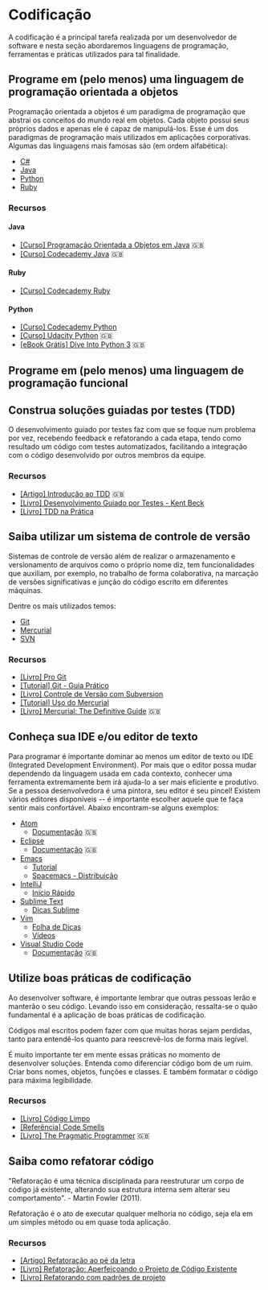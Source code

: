 # Codificação

A codificação é a principal tarefa realizada por um desenvolvedor
de software e nesta seção abordaremos linguagens de programação,
ferramentas e práticas utilizados para tal finalidade.

<!-- toc -->

## Programe em (pelo menos) uma linguagem de programação orientada a objetos

Programação orientada a objetos é um paradigma de programação que
abstrai os conceitos do mundo real em objetos. Cada objeto possui
seus próprios dados e apenas ele é capaz de manipulá-los.
Esse é um dos paradigmas de programação mais utilizados em aplicações
corporativas. Algumas das linguagens mais famosas são (em ordem
alfabética):

* [C#](https://www.microsoft.com/net)
* [Java](https://java.net)
* [Python](https://www.python.org)
* [Ruby](https://www.ruby-lang.org)

### Recursos

#### Java

* [[Curso] Programação Orientada a Objetos em Java](https://www.coursera.org/learn/object-oriented-java)
  :uk:
* [[Curso] Codecademy Java](https://www.codecademy.com/learn/learn-java) :uk:

#### Ruby

* [[Curso] Codecademy Ruby](https://www.codecademy.com/pt-BR/learn/ruby)

#### Python

* [[Curso] Codecademy Python](https://www.codecademy.com/pt-BR/learn/python)
* [[Curso] Udacity Python](https://www.udacity.com/course/programming-foundations-with-python--ud036)
  :uk:
* [[eBook Grátis] Dive Into Python 3](http://www.diveintopython3.net/) :uk:

## Programe em (pelo menos) uma linguagem de programação funcional

## Construa soluções guiadas por testes (TDD)

O desenvolvimento guiado por testes faz com que se foque num problema por vez,
recebendo feedback e refatorando a cada etapa, tendo como resultado um código
com testes automatizados, facilitando a integração com o código desenvolvido
por outros membros da equipe.

### Recursos

* [[Artigo] Introdução ao TDD](http://martinfowler.com/bliki/TestDrivenDevelopment.html)
  :uk:
* [[Livro] Desenvolvimento Guiado por Testes - Kent Beck](https://www.amazon.com.br/TDD-Desenvolvimento-Guiado-por-Testes/dp/857780724X/)
* [[Livro] TDD na Prática](https://www.amazon.com.br/TDD-na-Pr%C3%A1tica-Camilo-Lopes/dp/853990327X/)

## Saiba utilizar um sistema de controle de versão

Sistemas de controle de versão além de realizar o armazenamento e
versionamento de arquivos como o próprio nome diz, tem funcionalidades
que auxiliam, por exemplo, no trabalho de forma colaborativa,
na marcação de versões significativas e junção do código escrito em
diferentes máquinas.

Dentre os mais utilizados temos:

* [Git](https://git-scm.com/)
* [Mercurial](https://www.mercurial-scm.org/)
* [SVN](https://subversion.apache.org/)

### Recursos

* [[Livro] Pro Git](https://git-scm.com/book/pt-br/v1)
* [[Tutorial] Git - Guia Prático](https://rogerdudler.github.io/git-guide/index.pt_BR.html)
* [[Livro] Controle de Versão com Subversion](https://code.google.com/archive/p/svnbook-pt-br/)
* [[Tutorial] Uso do Mercurial](https://www.mercurial-scm.org/wiki/BrazilianPortugueseTutorial)
* [[Livro] Mercurial: The Definitive Guide](http://hgbook.red-bean.com/) :uk:

## Conheça sua IDE e/ou editor de texto

Para programar é importante dominar ao menos um editor de texto ou
IDE (Integrated Development Environment). Por mais que o editor possa mudar
dependendo da linguagem usada em cada contexto, conhecer uma ferramenta
extremamente bem irá ajuda-lo a ser mais eficiente e produtivo. Se a pessoa
desenvolvedora é uma pintora, seu editor é seu pincel!
Existem vários editores disponíveis -- é importante escolher aquele que te
faça sentir mais confortável. Abaixo encontram-se alguns exemplos:

* [Atom](https://atom.io/)
  * [Documentação](https://atom.io/docs) :uk:
* [Eclipse](http://www.eclipse.org/)
  * [Documentação](http://www.eclipse.org/documentation) :uk:
* [Emacs](https://www.gnu.org/software/emacs/)
  * [Tutorial](https://www.emacswiki.org/emacs/NovatoNoEmacs)
  * [Spacemacs - Distribuição](http://spacemacs.org/)
* [IntelliJ](https://www.jetbrains.com/)
  * [Início Rápido](https://confluence.jetbrains.com/pages/viewpage.action?pageId=54919977)
* [Sublime Text](https://www.sublimetext.com/)
  * [Dicas Sublime](http://sublimetextdicas.com.br/)
* [Vim](http://www.vim.org/)
  * [Folha de Dicas](http://vim.rtorr.com/lang/pt_br/)
  * [Vídeos](https://www.youtube.com/playlist?list=PLlPy1OAvxKmQ__RPeTrjpmvuMB73re4HL)
* [Visual Studio Code](https://code.visualstudio.com/)
  * [Documentação](https://code.visualstudio.com/docs/) :uk:

## Utilize boas práticas de codificação

Ao desenvolver software, é importante lembrar que outras pessoas lerão e
manterão o seu código. Levando isso em consideração, ressalta-se o quão
fundamental é a aplicação de boas práticas de codificação.

Códigos mal escritos podem fazer com que muitas horas sejam perdidas, tanto para
entendê-los quanto para reescrevê-los de forma mais legível.

É muito importante ter em mente essas práticas no momento de desenvolver soluções.
Entenda como diferenciar código bom de um ruim. Criar bons nomes, objetos,
funções e classes. E também formatar o código para máxima legibilidade.

### Recursos

* [[Livro] Código Limpo](https://www.amazon.com.br/C%C3%B3digo-Limpo-Habilidades-Pr%C3%A1ticas-Software/dp/8576082675/)
* [[Referência] Code Smells](https://sourcemaking.com/refactoring/smells)
* [[Livro] The Pragmatic Programmer](https://www.amazon.com/Pragmatic-Programmer-Journeyman-Master/dp/020161622X/)
  :uk:

## Saiba como refatorar código

"Refatoração é uma técnica disciplinada para reestruturar um corpo de código já
existente, alterando sua estrutura interna sem alterar seu comportamento". -
Martin Fowler (2011).

Refatoração é o ato de executar qualquer melhoria no código, seja ela em um
simples método ou em quase toda aplicação.

### Recursos

* [[Artigo] Refatoração ao pé da letra](https://www.thoughtworks.com/pt/insights/blog/refactoring-book)
* [[Livro] Refatoração: Aperfeiçoando o Projeto de Código Existente](https://www.amazon.com.br/Refatora%C3%A7%C3%A3o-Aperfei%C3%A7oando-Projeto-C%C3%B3digo-Existente-ebook/dp/B019IZK89A/)
* [[Livro] Refatorando com padrões de projeto](https://www.casadocodigo.com.br/pages/sumario-refatoracao-ruby)

